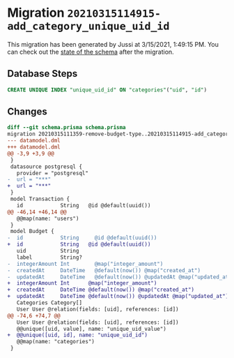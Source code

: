 # Migration `20210315114915-add_category_unique_uid_id`

This migration has been generated by Jussi at 3/15/2021, 1:49:15 PM.
You can check out the [state of the schema](./schema.prisma) after the migration.

## Database Steps

```sql
CREATE UNIQUE INDEX "unique_uid_id" ON "categories"("uid", "id")
```

## Changes

```diff
diff --git schema.prisma schema.prisma
migration 20210315111359-remove-budget-type..20210315114915-add_category_unique_uid_id
--- datamodel.dml
+++ datamodel.dml
@@ -3,9 +3,9 @@
 }
 datasource postgresql {
   provider = "postgresql"
-  url = "***"
+  url = "***"
 }
 model Transaction {
   id            String   @id @default(uuid())
@@ -46,14 +46,14 @@
   @@map(name: "users")
 }
 model Budget {
-  id            String     @id @default(uuid())
+  id            String   @id @default(uuid())
   uid           String
   label         String?
-  integerAmount Int        @map("integer_amount")
-  createdAt     DateTime   @default(now()) @map("created_at")
-  updatedAt     DateTime   @default(now()) @updatedAt @map("updated_at")
+  integerAmount Int      @map("integer_amount")
+  createdAt     DateTime @default(now()) @map("created_at")
+  updatedAt     DateTime @default(now()) @updatedAt @map("updated_at")
   Categories Category[]
   User User @relation(fields: [uid], references: [id])
@@ -74,6 +74,7 @@
   User User @relation(fields: [uid], references: [id])
   @@unique([uid, value], name: "unique_uid_value")
+  @@unique([uid, id], name: "unique_uid_id")
   @@map(name: "categories")
 }
```


